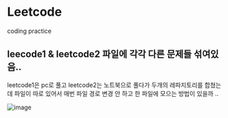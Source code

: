 # Leetcode
coding practice

## leecode1 & leetcode2 파일에 각각 다른 문제들 섞여있음..
leetcode1은 pc로 풀고 leetcode2는 노트북으로 풀다가 두개의 레파지토리를 합쳤는데
파일이 따로 있어서 매번 파일 경로 변경 안 하고 한 파일에 모으는 방법이 있을까 ..


![image](https://github.com/minkyunglee1012/Leetcode/assets/156975194/ef686ddb-41e3-4d8f-beee-d0d2b98b6145)
